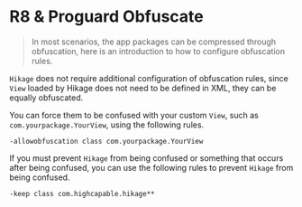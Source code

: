 # R8 & Proguard Obfuscate

> In most scenarios, the app packages can be compressed through obfuscation,
> here is an introduction to how to configure obfuscation rules.

`Hikage` does not require additional configuration of obfuscation rules, since `View` loaded by Hikage does not need to be defined in XML, they can be equally obfuscated.

You can force them to be confused with your custom `View`, such as `com.yourpackage.YourView`, using the following rules.

```
-allowobfuscation class com.yourpackage.YourView
```

If you must prevent `Hikage` from being confused or something that occurs after being confused, you can use the following rules to prevent `Hikage` from being confused.

```
-keep class com.highcapable.hikage**
```